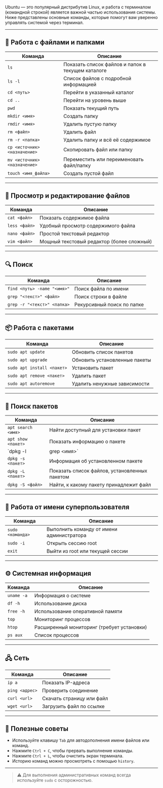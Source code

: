 Ubuntu — это популярный дистрибутив Linux, и работа с терминалом (командной строкой) является важной частью использования системы. Ниже представлены основные команды, которые помогут вам уверенно управлять системой через терминал.

---

## 📁 Работа с файлами и папками

| Команда | Описание |
|--------|----------|
| `ls` | Показать список файлов и папок в текущем каталоге |
| `ls -l` | Список файлов с подробной информацией |
| `cd <путь>` | Перейти в указанный каталог |
| `cd ..` | Перейти на уровень выше |
| `pwd` | Показать текущий путь |
| `mkdir <имя>` | Создать папку |
| `rmdir <имя>` | Удалить пустую папку |
| `rm <файл>` | Удалить файл |
| `rm -r <папка>` | Удалить папку и всё её содержимое |
| `cp <источник> <назначение>` | Скопировать файл или папку |
| `mv <источник> <назначение>` | Переместить или переименовать файл/папку |
| `touch <имя_файла>` | Создать пустой файл |

---

## 📄 Просмотр и редактирование файлов

| Команда | Описание |
|--------|----------|
| `cat <файл>` | Показать содержимое файла |
| `less <файл>` | Удобный просмотр содержимого файла |
| `nano <файл>` | Простой текстовый редактор |
| `vim <файл>` | Мощный текстовый редактор (более сложный) |

---

## 🔍 Поиск

| Команда | Описание |
|--------|----------|
| `find <путь> -name "<имя>"` | Поиск файла по имени |
| `grep "<текст>" <файл>` | Поиск строки в файле |
| `grep -r "<текст>" <папка>` | Рекурсивный поиск по папке |

---

## 📦 Работа с пакетами

| Команда | Описание |
|--------|----------|
| `sudo apt update` | Обновить список пакетов |
| `sudo apt upgrade` | Обновить установленные пакеты |
| `sudo apt install <пакет>` | Установить пакет |
| `sudo apt remove <пакет>` | Удалить пакет |
| `sudo apt autoremove` | Удалить ненужные зависимости |

---

## 🔎 Поиск пакетов

| Команда | Описание |
|--------|----------|
| `apt search <имя>` | Найти доступный для установки пакет |
| `apt show <пакет>` | Показать информацию о пакете |
| `dpkg -l | grep <имя>` | Найти установленный пакет |
| `dpkg -s <пакет>` | Информация об установленном пакете |
| `dpkg -L <пакет>` | Показать список файлов, установленных пакетом |
| `dpkg -S <файл>` | Найти, к какому пакету принадлежит файл |

---

## 👤 Работа от имени суперпользователя

| Команда | Описание |
|--------|----------|
| `sudo <команда>` | Выполнить команду от имени администратора |
| `sudo -i` | Открыть сессию root |
| `exit` | Выйти из root или текущей сессии |

---

## ⚙️ Системная информация

| Команда | Описание |
|--------|----------|
| `uname -a` | Информация о системе |
| `df -h` | Использование диска |
| `free -h` | Использование оперативной памяти |
| `top` | Мониторинг процессов |
| `htop` | Расширенный мониторинг (требует установки) |
| `ps aux` | Список процессов |

---

## 🖧 Сеть

| Команда | Описание |
|--------|----------|
| `ip a` | Показать IP-адреса |
| `ping <адрес>` | Проверить соединение |
| `curl <url>` | Скачать страницу или файл |
| `wget <url>` | Загрузить файл по ссылке |

---

## 📌 Полезные советы

- Используйте клавишу `Tab` для автодополнения имени файлов или команд.
- Нажмите `Ctrl + C`, чтобы прервать выполнение команды.
- Нажмите `Ctrl + L`, чтобы очистить экран терминала.
- Историю команд можно просмотреть с помощью `history`.

---

> ⚠️ Для выполнения административных команд всегда используйте `sudo` с осторожностью.




